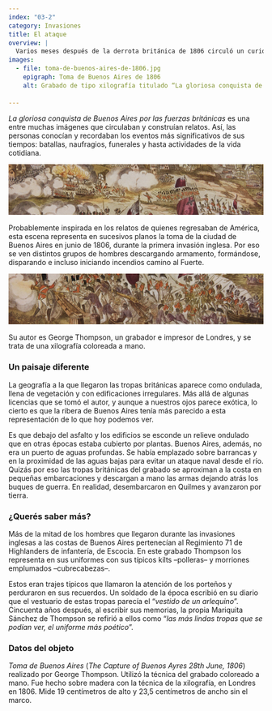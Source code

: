 ```yaml
---
index: "03-2"
category: Invasiones
title: El ataque
overview: |
  Varios meses después de la derrota británica de 1806 circuló un curioso grabado inglés en el que se representaba la entrada de los invasores en Buenos Aires. 
images:
  - file: toma-de-buenos-aires-de-1806.jpg
    epigraph: Toma de Buenos Aires de 1806
    alt: Grabado de tipo xilografía titulado “La gloriosa conquista de Buenos Aires por las fuerzas británicas”, coloreado a mano.  La escena representa la primera invasión inglesa en sucesivos planos de la ciudad. Se intercalan las tropas británicas desembarcando, transportando municiones y cañones en barcas desde la flota principal. Entre los soldados se percibe el Regimiento Regimiento 71 de Highlanders de infantería, de Escocia, con sus típicos kilt o polleras y cubrecabezas emplumados que tanto llamó la atención a los habitantes de la ciudad.  En el fondo hay lomadas y palmeras, seguramente para representar una ciudad exótica a los ojos de los londinenses de 1806. Las edificaciones de la ciudad tienen humo y fuego de la batalla. El fuerte también representado en el cual flamea la bandera actual española de dos franjas rojas en los extremos y una amarilla central, que era la utilizada entonces por la armada naval española. A lo lejos, en el río hay varios barcos de grandes velas.

---
```


*La gloriosa conquista de Buenos Aires por las fuerzas británicas* es una entre muchas imágenes que circulaban y construían relatos. Así, las personas conocían y recordaban los eventos más significativos de sus tiempos: batallas, naufragios, funerales y hasta actividades de la vida cotidiana.

![Detalle del objeto](./eje03-2-a.jpg)

Probablemente inspirada en los relatos de quienes regresaban de América, esta escena representa en sucesivos planos la toma de la ciudad de Buenos Aires en junio de 1806, durante la primera invasión inglesa. Por eso se ven distintos grupos de hombres descargando armamento, formándose, disparando e incluso iniciando incendios camino al Fuerte.

![Detalle del objeto](./eje03-2-b.jpg)

Su autor es George Thompson, un grabador e impresor de Londres, y se trata de una xilografía coloreada a mano.

### Un paisaje diferente
La geografía a la que llegaron las tropas británicas aparece como ondulada, llena de vegetación y con edificaciones irregulares. Más allá de algunas licencias que se tomó el autor, y aunque a nuestros ojos parece exótica, lo cierto es que la ribera de Buenos Aires tenía más parecido a esta representación de lo que hoy podemos ver.

Es que debajo del asfalto y los edificios se esconde un relieve ondulado que en otras épocas estaba cubierto por plantas. Buenos Aires, además, no era un puerto de aguas profundas. Se había emplazado sobre barrancas y en la proximidad de las aguas bajas para evitar un ataque naval desde el río. Quizás por eso las tropas británicas del grabado se aproximan a la costa en pequeñas embarcaciones y descargan a mano las armas dejando atrás los buques de guerra. En realidad, desembarcaron en Quilmes y avanzaron por tierra.

### ¿Querés saber más?
Más de la mitad de los hombres que llegaron durante las invasiones inglesas a las costas de Buenos Aires pertenecían al Regimiento 71 de Highlanders de infantería, de Escocia. En este grabado Thompson los representa en sus uniformes con sus típicos kilts –polleras– y morriones emplumados –cubrecabezas–.

Estos eran trajes típicos que llamaron la atención de los porteños y perduraron en sus recuerdos. Un soldado de la época escribió en su diario que el vestuario de estas tropas parecía el “*vestido de un arlequino*”. Cincuenta años después, al escribir sus memorias, la propia Mariquita Sánchez de Thompson se refirió a ellos como “*las más lindas tropas que se podían ver, el uniforme más poético*”.

### Datos del objeto
*Toma de Buenos Aires* (*The Capture of Buenos Ayres 28th June, 1806*) realizado por George Thompson. Utilizó la técnica del grabado coloreado a mano. Fue hecho sobre madera con la técnica de la xilografía, en Londres en 1806. Mide 19 centímetros de alto y 23,5 centímetros de ancho sin el marco.

